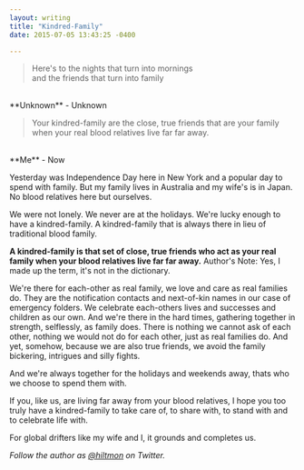 ```yaml
---
layout: writing
title: "Kindred-Family"
date: 2015-07-05 13:43:25 -0400

---
```


>Here's to the nights that turn into mornings<br/>
and the friends that turn into family
<br/>
**Unknown** - Unknown


> Your kindred-family are the close, true friends that are your family when your real blood relatives live far far away.
<br/>
**Me** - Now

Yesterday was Independence Day here in New York and a popular day to spend with family. But my family lives in Australia and my wife's is in Japan. No blood relatives here but ourselves.

We were not lonely. We never are at the holidays. We're lucky enough to have a kindred-family. A kindred-family that is always there in lieu of traditional blood family.

**A kindred-family is that set of close, true friends who act as your real family when your blood relatives live far far away.** <span class="light">Author's Note: Yes, I made up the term, it's not in the dictionary.</span>

We're there for each-other as real family, we love and care as real families do. They are the notification contacts and next-of-kin names in our case of emergency folders. We celebrate each-others lives and successes and children as our own. And we're there in the hard times, gathering together in strength, selflessly, as family does. There is nothing we cannot ask of each other, nothing we would not do for each other, just as real families do. And yet, somehow, because we are also true friends, we avoid the family bickering, intrigues and silly fights.

And we're always together for the holidays and weekends away, thats who we choose to spend them with.

If you, like us, are living far away from your blood relatives, I hope you too truly have a kindred-family to take care of, to share with, to stand with and to celebrate life with.

For global drifters like my wife and I, it grounds and completes us.

*Follow the author as [@hiltmon](https://twitter.com/hiltmon) on Twitter.*
